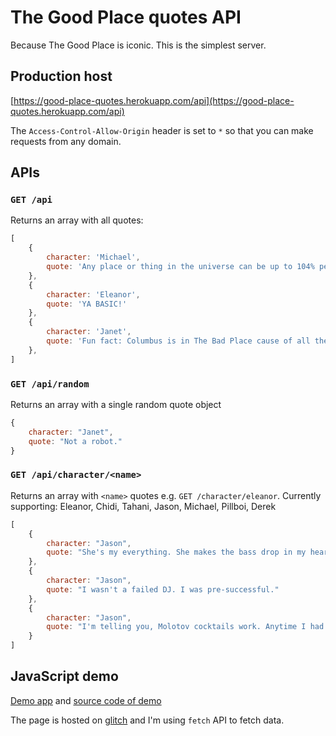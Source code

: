 # The Good Place quotes API
Because The Good Place is iconic. 
This is the simplest server.

## Production host
[https://good-place-quotes.herokuapp.com/api](https://good-place-quotes.herokuapp.com/api)

The `Access-Control-Allow-Origin` header is set to `*` so that you can make requests from any domain.

## APIs

### `GET /api`
Returns an array with all quotes:
```javascript
[
    {
        character: 'Michael',
        quote: 'Any place or thing in the universe can be up to 104% perfect. That\'s how you get Beyoncé.'
    },
    {
        character: 'Eleanor',
        quote: 'YA BASIC!'
    },
    {
        character: 'Janet',
        quote: 'Fun fact: Columbus is in The Bad Place cause of all the raping, slave trade and genocide.'
    },
]
```

### `GET /api/random`
Returns an array with a single random quote object
```javascript
{
    character: "Janet",
    quote: "Not a robot."
}
```

### `GET /api/character/<name>`
Returns an array with `<name>` quotes e.g. `GET /character/eleanor`.
Currently supporting: Eleanor, Chidi, Tahani, Jason, Michael, Pillboi, Derek
```javascript
[
    {
        character: "Jason",
        quote: "She's my everything. She makes the bass drop in my heart."
    },
    {
        character: "Jason",
        quote: "I wasn't a failed DJ. I was pre-successful."
    },
    {
        character: "Jason",
        quote: "I'm telling you, Molotov cocktails work. Anytime I had a problem and I threw a Molotov cocktail, boom! Right away, I had a different problem."
    }
]
```

## JavaScript demo
[Demo app](https://good-place-quotes.glitch.me/) and [source code of demo](https://glitch.com/~good-place-quotes)

The page is hosted on [glitch](https://glitch.com/) and I'm using `fetch` API to fetch data. 